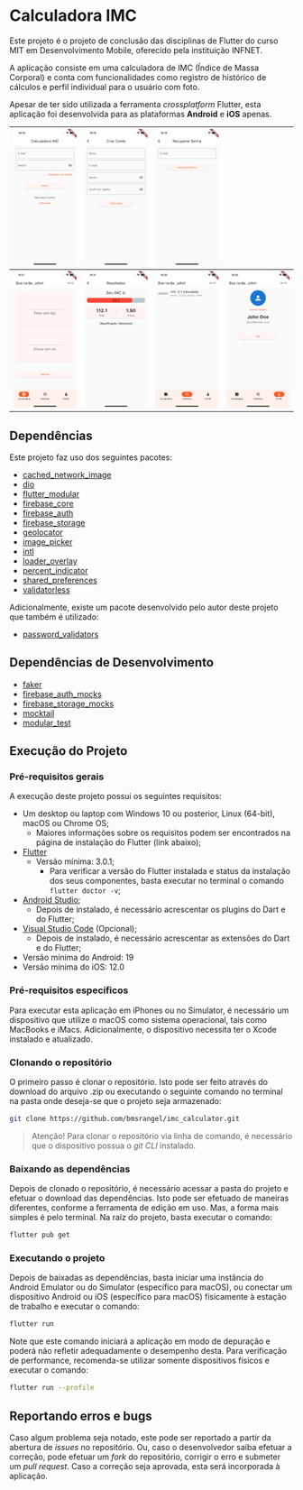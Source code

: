 # Calculadora IMC

Este projeto é o projeto de conclusão das disciplinas de Flutter do curso MIT em Desenvolvimento Mobile, oferecido pela instituição INFNET.

A aplicação consiste em uma calculadora de IMC (Índice de Massa Corporal) e conta com funcionalidades como registro de histórico de cálculos e perfil individual para o usuário com foto.

Apesar de ter sido utilizada a ferramenta _crossplatform_ Flutter, esta aplicação foi desenvolvida para as plataformas **Android** e **iOS** apenas.

| <img src=".github/login_page.png" width="200" />      | <img src=".github/sign_up_page.png" width="200" /> | <img src=".github/reset_password_page.png" width="200" /> |                                                    |
| ----------------------------------------------------- | -------------------------------------------------- | --------------------------------------------------------- | -------------------------------------------------- |
| <img src=".github/calculator_page.png" width="200" /> | <img src=".github/results_page.png" width="200" /> | <img src=".github/history_page.png" width="200" />        | <img src=".github/profile_page.png" width="200" /> |

## Dependências

Este projeto faz uso dos seguintes pacotes:

- [cached_network_image](https://pub.dev/packages/cached_network_image)
- [dio](https://pub.dev/packages/dio)
- [flutter_modular](https://pub.dev/packages/flutter_modular)
- [firebase_core](https://pub.dev/packages/firebase_core)
- [firebase_auth](https://pub.dev/packages/firebase_auth)
- [firebase_storage](https://pub.dev/packages/firebase_storage)
- [geolocator](https://pub.dev/packages/geolocator)
- [image_picker](https://pub.dev/packages/image_picker)
- [intl](https://pub.dev/packages/intl)
- [loader_overlay](https://pub.dev/packages/loader_overlay)
- [percent_indicator](https://pub.dev/packages/percent_indicator)
- [shared_preferences](https://pub.dev/packages/shared_preferences)
- [validatorless](https://pub.dev/packages/validatorless)

Adicionalmente, existe um pacote desenvolvido pelo autor deste projeto que também é utilizado:

- [password_validators](https://github.com/bmsrangel/flutter_password_validators)

## Dependências de Desenvolvimento

- [faker](https://pub.dev/packages/faker)
- [firebase_auth_mocks](https://pub.dev/packages/firebase_auth_mocks)
- [firebase_storage_mocks](https://pub.dev/packages/firebase_storage_mocks)
- [mocktail](https://pub.dev/packages/mocktail)
- [modular_test](https://pub.dev/packages/modular_test)

## Execução do Projeto

### Pré-requisitos gerais

A execução deste projeto possui os seguintes requisitos:

- Um desktop ou laptop com Windows 10 ou posterior, Linux (64-bit), macOS ou Chrome OS;
  - Maiores informações sobre os requisitos podem ser encontrados na página de instalação do Flutter (link abaixo);
- [Flutter](https://docs.flutter.dev/get-started/install)
  - Versão mínima: 3.0.1;
    - Para verificar a versão do Flutter instalada e status da instalação dos seus componentes, basta executar no terminal o comando `flutter doctor -v`;
- [Android Studio](https://developer.android.com/studio);
  - Depois de instalado, é necessário acrescentar os plugins do Dart e do Flutter;
- [Visual Studio Code](https://code.visualstudio.com) (Opcional);
  - Depois de instalado, é necessário acrescentar as extensões do Dart e do Flutter;
- Versão mínima do Android: 19
- Versão mínima do iOS: 12.0

### Pré-requisitos específicos

Para executar esta aplicação em iPhones ou no Simulator, é necessário um dispositivo que utilize o macOS como sistema operacional, tais como MacBooks e iMacs. Adicionalmente, o dispositivo necessita ter o Xcode instalado e atualizado.

### Clonando o repositório

O primeiro passo é clonar o repositório. Isto pode ser feito através do download do arquivo .zip ou executando o seguinte comando no terminal na pasta onde deseja-se que o projeto seja armazenado:

```bash
git clone https://github.com/bmsrangel/imc_calculator.git
```

> Atenção! Para clonar o repositório via linha de comando, é necessário que o dispositivo possua o _git CLI_ instalado.

### Baixando as dependências

Depois de clonado o repositório, é necessário acessar a pasta do projeto e efetuar o download das dependências. Isto pode ser efetuado de maneiras diferentes, conforme a ferramenta de edição em uso. Mas, a forma mais simples é pelo terminal.
Na raíz do projeto, basta executar o comando:

```bash
flutter pub get
```

### Executando o projeto

Depois de baixadas as dependências, basta iniciar uma instância do Android Emulator ou do Simulator (específico para macOS), ou conectar um dispositivo Android ou iOS (específico para macOS) fisicamente à estação de trabalho e executar o comando:

```bash
flutter run
```

Note que este comando iniciará a aplicação em modo de depuração e poderá não refletir adequadamente o desempenho desta.
Para verificação de performance, recomenda-se utilizar somente dispositivos físicos e executar o comando:

```bash
flutter run --profile
```

## Reportando erros e bugs

Caso algum problema seja notado, este pode ser reportado a partir da abertura de _issues_ no repositório.
Ou, caso o desenvolvedor saiba efetuar a correção, pode efetuar um _fork_ do repositório, corrigir o erro e submeter um _pull request_. Caso a correção seja aprovada, esta será incorporada à aplicação.
